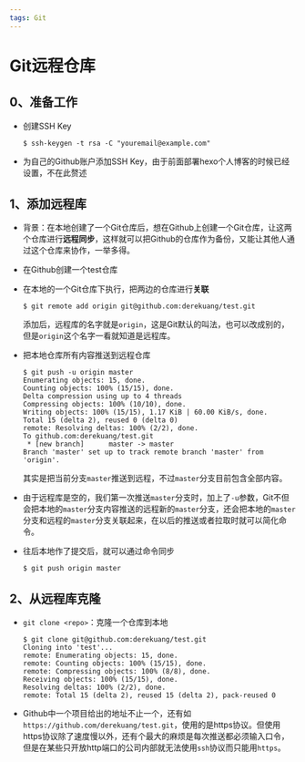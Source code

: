 ```yaml
---
tags: Git
---
```


# Git远程仓库

## 0、准备工作

- 创建SSH Key

  ```
  $ ssh-keygen -t rsa -C "youremail@example.com"
  ```

- 为自己的Github账户添加SSH Key，由于前面部署hexo个人博客的时候已经设置，不在此赘述



## 1、添加远程库

- 背景：在本地创建了一个Git仓库后，想在Github上创建一个Git仓库，让这两个仓库进行**远程同步**，这样就可以把Github的仓库作为备份，又能让其他人通过这个仓库来协作，一举多得。

- 在Github创建一个test仓库

- 在本地的一个Git仓库下执行，把两边的仓库进行**关联**

  ```
  $ git remote add origin git@github.com:derekuang/test.git
  ```

  添加后，远程库的名字就是`origin`，这是Git默认的叫法，也可以改成别的，但是`origin`这个名字一看就知道是远程库。

- 把本地仓库所有内容推送到远程仓库

  ```
  $ git push -u origin master
  Enumerating objects: 15, done.
  Counting objects: 100% (15/15), done.
  Delta compression using up to 4 threads
  Compressing objects: 100% (10/10), done.
  Writing objects: 100% (15/15), 1.17 KiB | 60.00 KiB/s, done.
  Total 15 (delta 2), reused 0 (delta 0)
  remote: Resolving deltas: 100% (2/2), done.
  To github.com:derekuang/test.git
   * [new branch]      master -> master
  Branch 'master' set up to track remote branch 'master' from 'origin'.
  ```

  其实是把当前分支`master`推送到远程，不过`master`分支目前包含全部内容。

- 由于远程库是空的，我们第一次推送`master`分支时，加上了`-u`参数，Git不但会把本地的`master`分支内容推送的远程新的`master`分支，还会把本地的`master`分支和远程的`master`分支关联起来，在以后的推送或者拉取时就可以简化命令。

- 往后本地作了提交后，就可以通过命令同步

  ```
  $ git push origin master
  ```



## 2、从远程库克隆

- `git clone <repo>`：克隆一个仓库到本地

  ```
  $ git clone git@github.com:derekuang/test.git
  Cloning into 'test'...
  remote: Enumerating objects: 15, done.
  remote: Counting objects: 100% (15/15), done.
  remote: Compressing objects: 100% (8/8), done.
  Receiving objects: 100% (15/15), done.
  Resolving deltas: 100% (2/2), done.
  remote: Total 15 (delta 2), reused 15 (delta 2), pack-reused 0
  ```

- Github中一个项目给出的地址不止一个，还有如`https://github.com/derekuang/test.git`，使用的是https协议。但使用https协议除了速度慢以外，还有个最大的麻烦是每次推送都必须输入口令，但是在某些只开放http端口的公司内部就无法使用`ssh`协议而只能用`https`。

